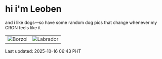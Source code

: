 # hi i'm Leoben

and i like dogs—so have some random dog pics that change whenever my CRON feels like it

|  |  |
|--------|----------|
| ![Borzoi](https://random-dog-vercel.vercel.app/api/random-borzoi?v=1760568201) | ![Labrador](https://random-dog-vercel.vercel.app/api/random-labrador?v=1760568201) |

Last updated: 2025-10-16 06:43 PHT
